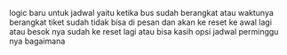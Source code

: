 logic baru  untuk jadwal yaitu ketika bus sudah berangkat atau waktunya berangkat tiket sudah tidak bisa di pesan dan akan ke reset ke awal lagi atau besok nya sudah ke reset lagi atau bisa kasih opsi jadwal perminggu nya bagaimana
